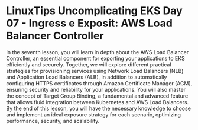 # LinuxTips Uncomplicating EKS Day 07 - Ingress e Exposit: AWS Load Balancer Controller

In the seventh lesson, you will learn in depth about the AWS Load Balancer Controller, an essential component for exporting your applications to EKS efficiently and securely. Together, we will explore different practical strategies for provisioning services using Network Load Balancers (NLB) and Application Load Balancers (ALB), in addition to automatically configuring HTTPS certificates through Amazon Certificate Manager (ACM), ensuring security and reliability for your applications. You will also master the concept of Target Group Binding, a fundamental and advanced feature that allows fluid integration between Kubernetes and AWS Load Balancers. By the end of this lesson, you will have the necessary knowledge to choose and implement an ideal exposure strategy for each scenario, optimizing performance, security, and scalability.
